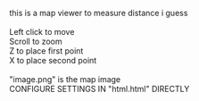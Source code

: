 this is a map viewer to measure distance i guess
<br>
<br>
Left click to move
<br>
Scroll to zoom
<br>
Z to place first point
<br>
X to place second point
<br>
<br>
"image.png" is the map image
<br>
CONFIGURE SETTINGS IN "html.html" DIRECTLY

